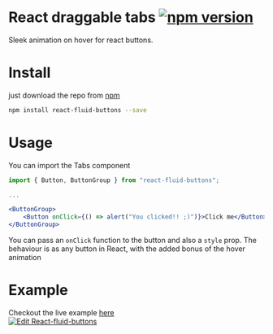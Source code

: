 # React draggable tabs [![npm version](https://badge.fury.io/js/react-fluid-buttons.svg)](https://www.npmjs.com/package/react-fluid-buttons)
Sleek animation on hover for react buttons.

# Install
just download the repo from [npm](https://www.npmjs.com/package/react-fluid-buttons)
```bash
npm install react-fluid-buttons --save
```

# Usage
You can import the Tabs component
```jsx
import { Button, ButtonGroup } from "react-fluid-buttons";

...

<ButtonGroup>
    <Button onClick={() => alert("You clicked!! ;)")}>Click me</Button>
</ButtonGroup>
```

You can pass an `onClick` function to the button and also a `style` prop. The behaviour is as any button in React, with the added bonus of the hover animation

# Example
Checkout the live example [here](https://k9m4nvr4q3.codesandbox.io/)  
[![Edit React-fluid-buttons](https://codesandbox.io/static/img/play-codesandbox.svg)](https://codesandbox.io/s/k9m4nvr4q3)
